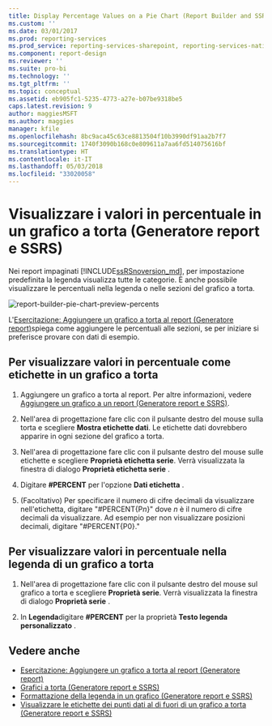 ```yaml
---
title: Display Percentage Values on a Pie Chart (Report Builder and SSRS) (Visualizzare i valori in percentuale in un grafico a torta (Generatore report e SSRS)) | Microsoft Docs
ms.custom: ''
ms.date: 03/01/2017
ms.prod: reporting-services
ms.prod_service: reporting-services-sharepoint, reporting-services-native
ms.component: report-design
ms.reviewer: ''
ms.suite: pro-bi
ms.technology: ''
ms.tgt_pltfrm: ''
ms.topic: conceptual
ms.assetid: eb905fc1-5235-4773-a27e-b07be9318be5
caps.latest.revision: 9
author: maggiesMSFT
ms.author: maggies
manager: kfile
ms.openlocfilehash: 8bc9aca45c63ce8813504f10b3990df91aa2b7f7
ms.sourcegitcommit: 1740f3090b168c0e809611a7aa6fd514075616bf
ms.translationtype: HT
ms.contentlocale: it-IT
ms.lasthandoff: 05/03/2018
ms.locfileid: "33020058"
---
```

# <a name="display-percentage-values-on-a-pie-chart-report-builder-and-ssrs"></a>Visualizzare i valori in percentuale in un grafico a torta (Generatore report e SSRS)
Nei report impaginati [!INCLUDE[ssRSnoversion_md](../../includes/ssrsnoversion-md.md)], per impostazione predefinita la legenda visualizza tutte le categorie. È anche possibile visualizzare le percentuali nella legenda o nelle sezioni del grafico a torta.   

![report-builder-pie-chart-preview-percents](../../reporting-services/media/report-builder-pie-chart-preview-percents.png)

 L'[Esercitazione: Aggiungere un grafico a torta al report (Generatore report)](Tutorial:%20Add%20a%20Pie%20Chart%20to%20Your%20Report%20\(Report%20Builder\).md)spiega come aggiungere le percentuali alle sezioni, se per iniziare si preferisce provare con dati di esempio.
 
  
## <a name="to-display-percentage-values-as-labels-on-a-pie-chart"></a>Per visualizzare valori in percentuale come etichette in un grafico a torta  
  
1.  Aggiungere un grafico a torta al report. Per altre informazioni, vedere [Aggiungere un grafico a un report &#40;Generatore report e SSRS&#41;](../../reporting-services/report-design/add-a-chart-to-a-report-report-builder-and-ssrs.md).  
  
2.  Nell'area di progettazione fare clic con il pulsante destro del mouse sulla torta e scegliere **Mostra etichette dati**. Le etichette dati dovrebbero apparire in ogni sezione del grafico a torta.  
  
3.  Nell'area di progettazione fare clic con il pulsante destro del mouse sulle etichette e scegliere **Proprietà etichetta serie**. Verrà visualizzata la finestra di dialogo **Proprietà etichetta serie** .  
  
4.  Digitare **#PERCENT** per l'opzione **Dati etichetta** .  
  
5.  (Facoltativo) Per specificare il numero di cifre decimali da visualizzare nell'etichetta, digitare "#PERCENT{P*n*}" dove *n* è il numero di cifre decimali da visualizzare. Ad esempio per non visualizzare posizioni decimali, digitare "#PERCENT{P0}."  
  
## <a name="to-display-percentage-values-in-the-legend-of-a-pie-chart"></a>Per visualizzare valori in percentuale nella legenda di un grafico a torta  
  
1.  Nell'area di progettazione fare clic con il pulsante destro del mouse sul grafico a torta e scegliere **Proprietà serie**. Verrà visualizzata la finestra di dialogo **Proprietà serie** .  
  
2.  In **Legenda**digitare **#PERCENT** per la proprietà **Testo legenda personalizzato** .  
  
## <a name="see-also"></a>Vedere anche  
* [Esercitazione: Aggiungere un grafico a torta al report (Generatore report)](Tutorial:%20Add%20a%20Pie%20Chart%20to%20Your%20Report%20\(Report%20Builder\).md)
*  [Grafici a torta &#40;Generatore report e SSRS&#41;](../../reporting-services/report-design/pie-charts-report-builder-and-ssrs.md)   
*  [Formattazione della legenda in un grafico &#40;Generatore report e SSRS&#41;](../../reporting-services/report-design/chart-legend-formatting-report-builder.md)   
*  [Visualizzare le etichette dei punti dati al di fuori di un grafico a torta &#40;Generatore report e SSRS&#41;](../../reporting-services/report-design/display-data-point-labels-outside-a-pie-chart-report-builder-and-ssrs.md)   
 
  
